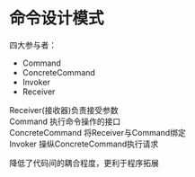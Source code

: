 # 命令设计模式
四大参与者：
- Command
- ConcreteCommand
- Invoker
- Receiver

Receiver(接收器)负责接受参数  
Command 执行命令操作的接口  
ConcreteCommand 将Receiver与Command绑定  
Invoker 操纵ConcreteCommand执行请求  
  
降低了代码间的耦合程度，更利于程序拓展  